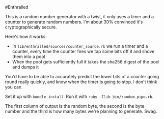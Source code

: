 #Enthralled

This is a random number generator with a twist, it only uses a timer and a
counter to generate random numbers. I'm about 30% convinced it's
cryptographically secure.

Here's how it works:

* In `lib/enthralled/sources/counter_source.rb` we run a timer and a counter,
  every time the counter fires we tap some bits off it and shove them into a
  pool
* When the pool gets sufficiently full it takes the sha256 digest of the pool
  and dumps it

You'd have to be able to accurately predict the lower bits of a counter going
round really quickly, and know when the timer is going to stop. I don't think
you can.

Set it up with `bundle install`. Run it with `ruby -Ilib bin/random_pipe.rb`.

The first column of output is the random byte, the second is the byte number
and the third is how many bytes we're planning to generate. Swag.
